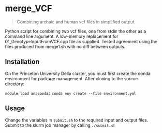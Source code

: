 # merge_VCF
> Combining archaic and human vcf files in simplified output

Python script for combining two vcf files, one from stdin the other as a
command line argument.  A low-memory replacement for 01_GenotypeInputFromVCF.cpp
file as supplied.  Tested agreement using the files produced from merge1.sh with
no diff between outputs.

## Installation
On the Princeton University Della cluster, you must first create the conda
environment for package management.  After cloning to the source directory:

`module load anaconda3`
`conda env create --file environment.yml`

## Usage
Change the variables in `submit.sh` to the required input and output files.
Submit to the slurm job manager by calling `./submit.sh`
